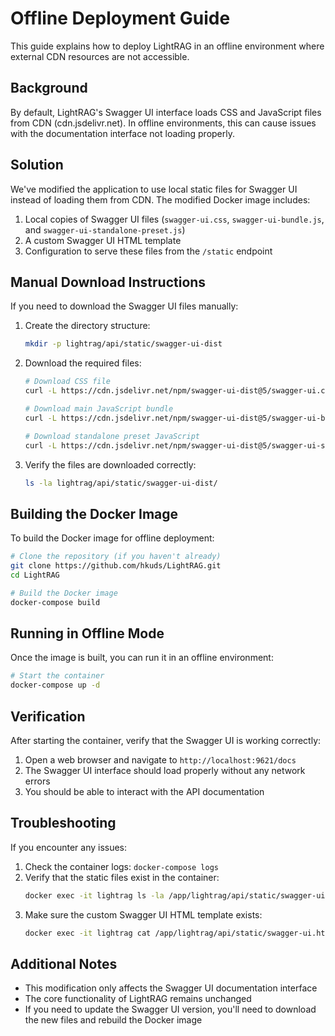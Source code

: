 # Offline Deployment Guide

This guide explains how to deploy LightRAG in an offline environment where external CDN resources are not accessible.

## Background

By default, LightRAG's Swagger UI interface loads CSS and JavaScript files from CDN (cdn.jsdelivr.net). In offline environments, this can cause issues with the documentation interface not loading properly.

## Solution

We've modified the application to use local static files for Swagger UI instead of loading them from CDN. The modified Docker image includes:

1. Local copies of Swagger UI files (`swagger-ui.css`, `swagger-ui-bundle.js`, and `swagger-ui-standalone-preset.js`)
2. A custom Swagger UI HTML template
3. Configuration to serve these files from the `/static` endpoint

## Manual Download Instructions

If you need to download the Swagger UI files manually:

1. Create the directory structure:
   ```bash
   mkdir -p lightrag/api/static/swagger-ui-dist
   ```

2. Download the required files:
   ```bash
   # Download CSS file
   curl -L https://cdn.jsdelivr.net/npm/swagger-ui-dist@5/swagger-ui.css -o lightrag/api/static/swagger-ui-dist/swagger-ui.css
   
   # Download main JavaScript bundle
   curl -L https://cdn.jsdelivr.net/npm/swagger-ui-dist@5/swagger-ui-bundle.js -o lightrag/api/static/swagger-ui-dist/swagger-ui-bundle.js
   
   # Download standalone preset JavaScript
   curl -L https://cdn.jsdelivr.net/npm/swagger-ui-dist@5/swagger-ui-standalone-preset.js -o lightrag/api/static/swagger-ui-dist/swagger-ui-standalone-preset.js
   ```

3. Verify the files are downloaded correctly:
   ```bash
   ls -la lightrag/api/static/swagger-ui-dist/
   ```

## Building the Docker Image

To build the Docker image for offline deployment:

```bash
# Clone the repository (if you haven't already)
git clone https://github.com/hkuds/LightRAG.git
cd LightRAG

# Build the Docker image
docker-compose build
```

## Running in Offline Mode

Once the image is built, you can run it in an offline environment:

```bash
# Start the container
docker-compose up -d
```

## Verification

After starting the container, verify that the Swagger UI is working correctly:

1. Open a web browser and navigate to `http://localhost:9621/docs`
2. The Swagger UI interface should load properly without any network errors
3. You should be able to interact with the API documentation

## Troubleshooting

If you encounter any issues:

1. Check the container logs: `docker-compose logs`
2. Verify that the static files exist in the container:
   ```bash
   docker exec -it lightrag ls -la /app/lightrag/api/static/swagger-ui-dist
   ```
3. Make sure the custom Swagger UI HTML template exists:
   ```bash
   docker exec -it lightrag cat /app/lightrag/api/static/swagger-ui.html
   ```

## Additional Notes

- This modification only affects the Swagger UI documentation interface
- The core functionality of LightRAG remains unchanged
- If you need to update the Swagger UI version, you'll need to download the new files and rebuild the Docker image 